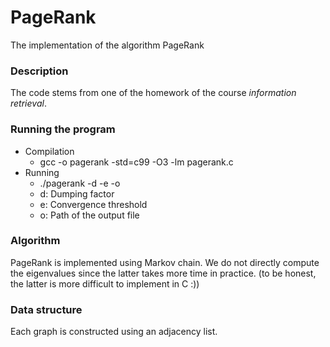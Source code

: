 # PageRank
The implementation of the algorithm PageRank

### Description

The code stems from one of the homework of the course *information retrieval*.

### Running the program

- Compilation
  - gcc -o pagerank -std=c99 -O3 -lm pagerank.c
- Running
  - ./pagerank -d -e -o
  - d: Dumping factor
  - e: Convergence threshold
  - o: Path of the output file

### Algorithm

PageRank is implemented using Markov chain. We do not directly compute the eigenvalues since the latter takes more time in practice. (to be honest, the latter is more difficult to implement in C :))

### Data structure

Each graph is constructed using an adjacency list.
